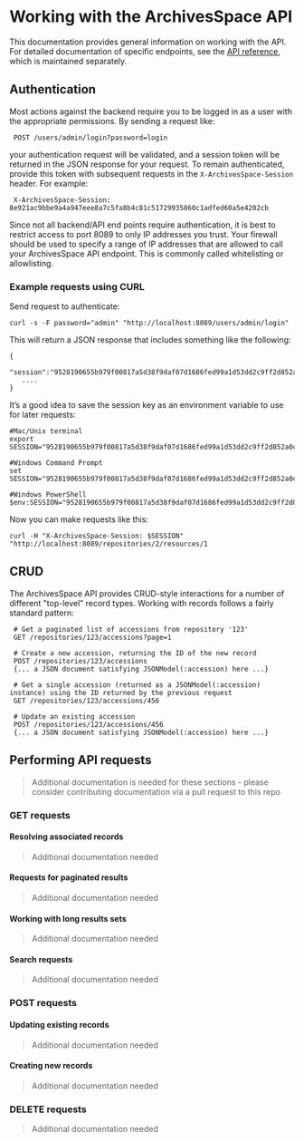 # Working with the ArchivesSpace API

This documentation provides general information on working with the API. For detailed documentation of specific endpoints, see the [API reference](http://archivesspace.github.io/archivesspace/api/), which is maintained separately.

## Authentication

Most actions against the backend require you to be logged in as a user
with the appropriate permissions. By sending a request like:

     POST /users/admin/login?password=login

your authentication request will be validated, and a session token
will be returned in the JSON response for your request.  To remain
authenticated, provide this token with subsequent requests in the
`X-ArchivesSpace-Session` header.  For example:

     X-ArchivesSpace-Session: 8e921ac9bbe9a4a947eee8a7c5fa8b4c81c51729935860c1adfed60a5e4202cb
     
Since not all backend/API end points require authentication, it is best to restrict access to port 8089 to only IP addresses you trust. Your firewall should be used to specify a range of IP addresses that are allowed to call your ArchivesSpace API endpoint. This is commonly called whitelisting or allowlisting.

### Example requests using CURL

Send request to authenticate:

```
curl -s -F password="admin" "http://localhost:8089/users/admin/login"
```

This will return a JSON response that includes something like the following:

```
{
   "session":"9528190655b979f00817a5d38f9daf07d1686fed99a1d53dd2c9ff2d852a0c6e",
   ....
}
```

It’s a good idea to save the session key as an environment variable to use for later requests:

```
#Mac/Unix terminal
export SESSION="9528190655b979f00817a5d38f9daf07d1686fed99a1d53dd2c9ff2d852a0c6e"

#Windows Command Prompt
set SESSION="9528190655b979f00817a5d38f9daf07d1686fed99a1d53dd2c9ff2d852a0c6e"

#Windows PowerShell
$env:SESSION="9528190655b979f00817a5d38f9daf07d1686fed99a1d53dd2c9ff2d852a0c6e"
```

Now you can make requests like this:

```
curl -H "X-ArchivesSpace-Session: $SESSION" "http://localhost:8089/repositories/2/resources/1
```

## CRUD

The ArchivesSpace API provides CRUD-style interactions for a number of
different "top-level" record types.  Working with records follows a
fairly standard pattern:

     # Get a paginated list of accessions from repository '123'
     GET /repositories/123/accessions?page=1

     # Create a new accession, returning the ID of the new record
     POST /repositories/123/accessions
     {... a JSON document satisfying JSONModel(:accession) here ...}

     # Get a single accession (returned as a JSONModel(:accession) instance) using the ID returned by the previous request
     GET /repositories/123/accessions/456

     # Update an existing accession
     POST /repositories/123/accessions/456
     {... a JSON document satisfying JSONModel(:accession) here ...}


## Performing API requests

> Additional documentation is needed for these sections - please consider contributing documentation via a pull request to this repo


### GET requests

#### Resolving associated records

> Additional documentation needed

#### Requests for paginated results

> Additional documentation needed

#### Working with long results sets

> Additional documentation needed

#### Search requests

> Additional documentation needed


### POST requests

#### Updating existing records

> Additional documentation needed

#### Creating new records

> Additional documentation needed


### DELETE requests

> Additional documentation needed
